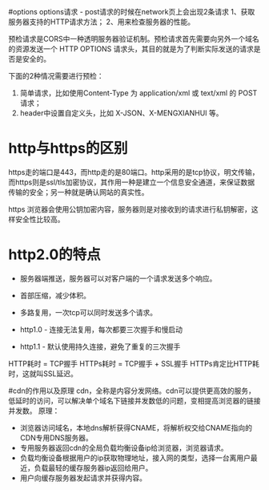 #options
options请求 - post请求的时候在network页上会出现2条请求
1、获取服务器支持的HTTP请求方法；
2、用来检查服务器的性能。

预检请求是CORS中一种透明服务器验证机制。预检请求首先需要向另外一个域名的资源发送一个 HTTP OPTIONS 请求头，其目的就是为了判断实际发送的请求是否是安全的。

下面的2种情况需要进行预检：
1. 简单请求，比如使用Content-Type 为 application/xml 或 text/xml 的 POST 请求；
2. header中设置自定义头，比如 X-JSON、X-MENGXIANHUI 等。

# http与https的区别
https走的端口是443，而http走的是80端口。http采用的是tcp协议，明文传输，而https则是ssl/tls加密协议，其作用一种是建立一个信息安全通道，来保证数据传输的安全；另一种就是确认网站的真实性。

https 浏览器会使用公钥加密内容，服务器则是对接收到的请求进行私钥解密，这样安全性比较高。

# http2.0的特点
* 服务器端推送，服务器可以对客户端的一个请求发送多个响应。
* 首部压缩，减少体积。
* 多路复用，一次tcp可以同时发送多个请求。

* http1.0 - 连接无法复用，每次都要三次握手和慢启动
* http1.1 - 默认使用持久连接，避免了重复的三次握手

HTTP耗时 = TCP握手
HTTPs耗时 = TCP握手 + SSL握手
HTTPs肯定比HTTP耗时，这就叫SSL延迟。

#cdn的作用以及原理
cdn，全称是内容分发网络。cdn可以提供更高效的服务，低延时的访问，可以解决单个域名下链接并发数低的问题，变相提高浏览器的链接并发数。
原理：
* 浏览器访问域名，本地dns解析获得CNAME，将解析权交给CNAME指向的CDN专用DNS服务器。
* 专用服务器返回cdn的全局负载均衡设备ip给浏览器，浏览器请求。
* 负载均衡设备根据用户的ip获取物理地址，接入网的类型，选择一台离用户最近，负载最轻的缓存服务器ip返回给用户。
* 用户向缓存服务器发起请求并获得内容。